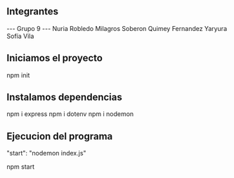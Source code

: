 ## Integrantes 
--- Grupo 9 ---
Nuria Robledo
Milagros Soberon
Quimey Fernandez Yaryura
Sofía Vila
## Iniciamos el proyecto
npm init

## Instalamos dependencias
npm i express
npm i dotenv
npm i nodemon

## Ejecucion del programa
"start": "nodemon index.js"

npm start

